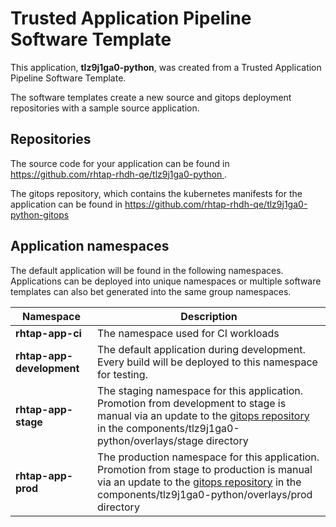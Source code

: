 # Trusted Application Pipeline Software Template

This application, **tlz9j1ga0-python**, was created from a Trusted Application Pipeline Software Template.

The software templates create a new source and gitops deployment repositories with a sample source application. 

## Repositories

The source code for your application can be found in [https://github.com/rhtap-rhdh-qe/tlz9j1ga0-python ](https://github.com/rhtap-rhdh-qe/tlz9j1ga0-python ).
 
The gitops repository, which contains the kubernetes manifests for the application can be found in 
[https://github.com/rhtap-rhdh-qe/tlz9j1ga0-python-gitops ](https://github.com/rhtap-rhdh-qe/tlz9j1ga0-python-gitops ) 

## Application namespaces 

The default application will be found in the following namespaces. Applications can be deployed into unique namespaces or multiple software templates can also bet generated into the same group namespaces.  

|  Namespace   |  Description   |  
| -------- | -------- |
| **rhtap-app-ci** | The namespace used for CI workloads |
| **rhtap-app-development** | The default application during development. Every build will be deployed to this namespace for testing. |
| **rhtap-app-stage** | The staging namespace for this application. Promotion from development to stage is manual via an update to the [gitops repository](https://github.com/rhtap-rhdh-qe/tlz9j1ga0-python-gitops ) in the components/tlz9j1ga0-python/overlays/stage directory |
| **rhtap-app-prod** | The production namespace for this application. Promotion from stage to production is manual via an update to the [gitops repository](https://github.com/rhtap-rhdh-qe/tlz9j1ga0-python-gitops ) in the components/tlz9j1ga0-python/overlays/prod directory |